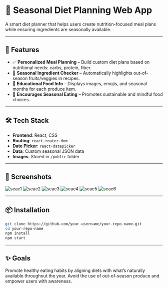 # 🌱 Seasonal Diet Planning Web App

A smart diet planner that helps users create nutrition-focused meal plans while ensuring ingredients are seasonally available.

---

## 🚀 Features

- ✅ **Personalized Meal Planning** – Build custom diet plans based on nutritional needs: carbs, protein, fiber.
- 📆 **Seasonal Ingredient Checker** – Automatically highlights out-of-season fruits/veggies in recipes.
- 🧠 **Educational Food Info** – Displays images, emojis, and seasonal months for each produce item.
- 🌿 **Encourages Seasonal Eating** – Promotes sustainable and mindful food choices.

---

## 🛠 Tech Stack

- **Frontend**: React, CSS  
- **Routing**: `react-router-dom`  
- **Date Picker**: `react-datepicker`  
- **Data**: Custom seasonal JSON data  
- **Images**: Stored in `/public` folder

---

## 📸 Screenshots

![seae1](https://github.com/user-attachments/assets/890c820f-f63c-4549-bc9e-ae4b898a0fda)
![seae2](https://github.com/user-attachments/assets/8b9a38c8-b3a6-4dd5-a51c-e518a3c911a3)
![seae3](https://github.com/user-attachments/assets/cc8daaf7-286f-4739-936f-f356fe4c08f8)
![seae4](https://github.com/user-attachments/assets/54aa951e-8333-4b2d-8e8a-54693fd14520)
![seae5](https://github.com/user-attachments/assets/179fc1dc-62f0-4023-8e97-d8115634a6b5)
![seae6](https://github.com/user-attachments/assets/f288bb2a-473b-4f9b-a9d6-7ebaf4342ea3)


---

## 📦 Installation

```bash
git clone https://github.com/your-username/your-repo-name.git
cd your-repo-name
npm install
npm start
```
---
## ✨ Goals

  Promote healthy eating habits by aligning diets with what’s naturally available throughout the year.
  Avoid the use of out-of-season produce and empower users with awareness.
